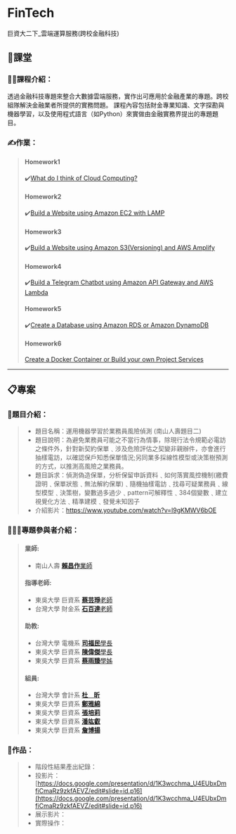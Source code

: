 FinTech
============
巨資大二下_雲端運算服務(跨校金融科技)


## :book:課堂
### :woman_teacher:課程介紹：
透過金融科技專題來整合大數據雲端服務，實作出可應用於金融產業的專題。跨校組隊解決金融業者所提供的實務問題。
課程內容包括財金專業知識、文字探勘與機器學習，以及使用程式語言（如Python）來實做由金融實務界提出的專題題目。
### :writing_hand:作業：
> #### Homework1
> :heavy_check_mark:[What do I think of Cloud Computing?](https://github.com/Yasmine-Cheng/FinTech/blob/main/HW1/README.md)
> #### Homework2
> :heavy_check_mark:[Build a Website using Amazon EC2 with LAMP](https://youtu.be/nc-AM8binXY)
> #### Homework3
> :heavy_check_mark:[Build a Website using Amazon S3(Versioning) and AWS Amplify](https://youtu.be/ctx9DNOwb78)
> #### Homework4
> :heavy_check_mark:[Build a Telegram Chatbot using Amazon API Gateway and AWS Lambda](https://youtu.be/GVvfx7SKfO8)
> #### Homework5
> :heavy_check_mark:[Create a Database using Amazon RDS or Amazon DynamoDB](https://www.youtube.com/watch?v=Wnjs2NV80ts)
> #### Homework6
> [Create a Docker Container or Build your own Project Services]()

---

## :clipboard:專案
### :speech_balloon:題目介紹：
> - 題目名稱：運用機器學習於業務員風險偵測 (南山人壽題目二)
> - 題目說明：為避免業務員可能之不當行為情事，除現行法令規範必電訪之條件外，針對新契約保單﹑涉及危險評估之契變非親辦件，亦會進行抽樣電訪，以確認保戶知悉保單情況;另同業多採線性模型或決策樹預測的方式，以推測高風險之業務員。
> - 題目訴求：偵測偽造保單，分析保留申訴資料﹑如何落實風控機制(繳費證明﹑保單狀態﹑無法解約保單)﹑隨機抽樣電訪﹑找尋可疑業務員﹑線型模型﹑決策樹，變數過多過少﹑pattern可解釋性﹑384個變數﹑建立視覺化方法﹑精準建模﹑發覺未知因子
> - 介紹影片：https://www.youtube.com/watch?v=l9gKMWV6bOE
### :people_holding_hands:專題參與者介紹：
> #### 業師:
> - 南山人壽 [**賴昌作**業師]()
> #### 指導老師:
> - 東吳大學 巨資系 [**蔡芸琤**老師](https://github.com/pecu)
> - 台灣大學 財金系 [**石百達**老師]()
> #### 助教:
> - 台灣大學 電機系 [**司福民**學長]()
> - 東吳大學 巨資系 [**陳偉傑**學長](https://github.com/sefx5ever)
> - 東吳大學 巨資系 [**蔡雨臻**學姊]()
> #### 組員:
> - 台灣大學 會計系 [**杜&nbsp;&nbsp;&nbsp;&nbsp;昕**]()
> - 東吳大學 巨資系 [**鄭雅綿**](https://github.com/Yasmine-Cheng)
> - 東吳大學 巨資系 [**張培莉**]()
> - 東吳大學 巨資系 [**潘竑叡**]()
> - 東吳大學 巨資系 [**詹博揚**]()
### :clap:作品：
> - 階段性結果產出紀錄：[]()
> - 投影片：[https://docs.google.com/presentation/d/1K3wcchma_U4EUbxDmfiCmaRz9zkfAEVZ/edit#slide=id.p16](https://docs.google.com/presentation/d/1K3wcchma_U4EUbxDmfiCmaRz9zkfAEVZ/edit#slide=id.p16)
> - 展示影片：[]()
> - 實際操作：[]()
